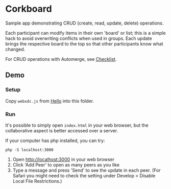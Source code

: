 # Corkboard

Sample app demonstrating CRUD (create, read, update, delete) operations.

Each participant can modify items in their own 'board' or list; this is a simple hack to avoid overwriting conflicts when used in groups. Each update brings the respective board to the top so that other participants know what changed.

For CRUD operations with Automerge, see [Checklist](https://github.com/webxdc/webxdc-checklist).

## Demo

### Setup

Copy `webxdc.js` from [Hello](https://github.com/webxdc/hello) into this folder.

### Run

It's possible to simply open `index.html` in your web browser, but the collaborative aspect is better accessed over a server.

If your computer has php installed, you can try:

```
php -S localhost:3000
```

1. Open [http://localhost:3000](http://localhost:3000) in your web browser
2. Click 'Add Peer' to open as many peers as you like
3. Type a message and press 'Send' to see the update in each peer. (For Safari you might need to check the setting under Develop > Disable Local File Restrictions.)
